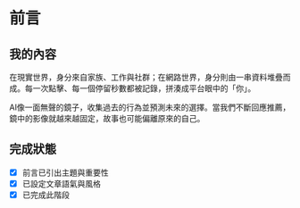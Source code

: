 # 前言

## 我的內容
在現實世界，身分來自家族、工作與社群；在網路世界，身分則由一串資料堆疊而成。每一次點擊、每一個停留秒數都被記錄，拼湊成平台眼中的「你」。

AI像一面無聲的鏡子，收集過去的行為並預測未來的選擇。當我們不斷回應推薦，鏡中的影像就越來越固定，故事也可能偏離原來的自己。

## 完成狀態
- [x] 前言已引出主題與重要性
- [x] 已設定文章語氣與風格
- [x] 已完成此階段
